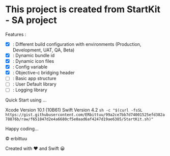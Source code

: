 # This project is created from StartKit - SA project 

Features :
- [x] : Different build configuration with environments (Production, Development, UAT, QA, Beta)
- [x] : Dynamic bundle id
- [x] : Dynamic icon files
- [x] : Config variable
- [x] : Objective-c bridging header
- [ ] : Basic app structure
- [ ] : User Default library
- [ ] : Logging library

Quick Start using ...

Xcode Version 10.1 (10B61)
Swift Version 4.2
`sh -c "$(curl -fsSL https://gist.githubusercontent.com/ERbittuu/99a2ce7bb7d74001525efd382a78876b/raw/f651847d2e4a6680cf5e0aad6af4247d19ae6385/StartKit.sh)"`


Happy coding...

© erbittuu

Created with ❤️ and Swift 😀
